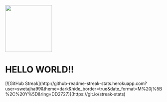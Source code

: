 <div id="header">
  <img src="https://media.giphy.com/media/jdPMeyv9rn0hZHh8n9/giphy.gif" width="150"/>
  <h1 style="color=blue">HELLO WORLD!!</h2>
  <div>
 [![GitHub Streak](http://github-readme-streak-stats.herokuapp.com?user=swetajha99&theme=dark&hide_border=true&date_format=M%20j%5B%2C%20Y%5D&ring=DD2727)](https://git.io/streak-stats)
  </div>
</div>


